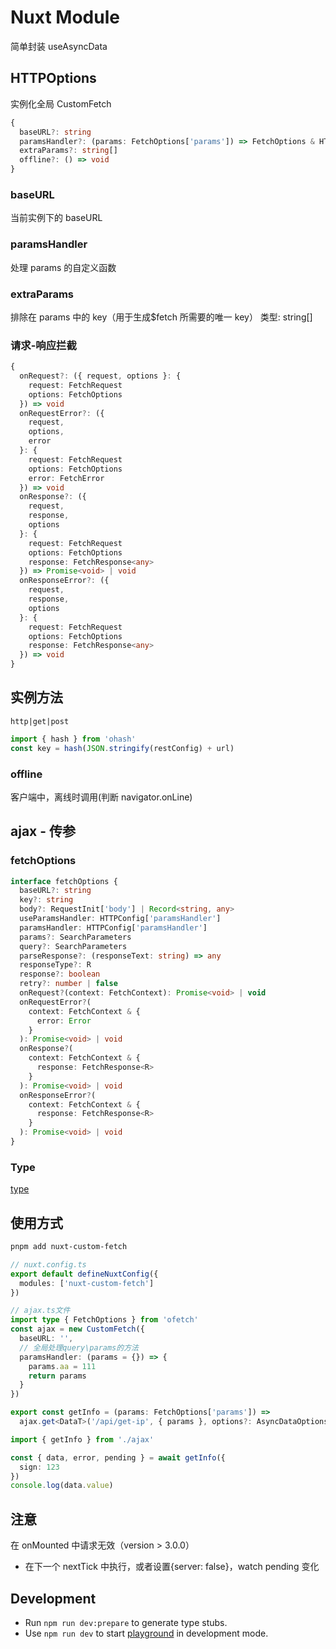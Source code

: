 # Nuxt Module

简单封装 useAsyncData

## HTTPOptions

实例化全局 CustomFetch

```ts
{
  baseURL?: string
  paramsHandler?: (params: FetchOptions['params']) => FetchOptions & HTTPConfig
  extraParams?: string[]
  offline?: () => void
}
```

### baseURL

当前实例下的 baseURL

### paramsHandler

处理 params 的自定义函数

### extraParams

排除在 params 中的 key（用于生成\$fetch 所需要的唯一 key）
类型: string[]

### 请求-响应拦截

```ts
{
  onRequest?: ({ request, options }: {
    request: FetchRequest
    options: FetchOptions
  }) => void
  onRequestError?: ({
    request,
    options,
    error
  }: {
    request: FetchRequest
    options: FetchOptions
    error: FetchError
  }) => void
  onResponse?: ({
    request,
    response,
    options
  }: {
    request: FetchRequest
    options: FetchOptions
    response: FetchResponse<any>
  }) => Promise<void> | void
  onResponseError?: ({
    request,
    response,
    options
  }: {
    request: FetchRequest
    options: FetchOptions
    response: FetchResponse<any>
  }) => void
}
```

## 实例方法

`http|get|post`

```js
import { hash } from 'ohash'
const key = hash(JSON.stringify(restConfig) + url)
```

### offline

客户端中，离线时调用(判断 navigator.onLine)

## ajax - 传参

### fetchOptions

```ts
interface fetchOptions {
  baseURL?: string
  key?: string
  body?: RequestInit['body'] | Record<string, any>
  useParamsHandler: HTTPConfig['paramsHandler']
  paramsHandler: HTTPConfig['paramsHandler']
  params?: SearchParameters
  query?: SearchParameters
  parseResponse?: (responseText: string) => any
  responseType?: R
  response?: boolean
  retry?: number | false
  onRequest?(context: FetchContext): Promise<void> | void
  onRequestError?(
    context: FetchContext & {
      error: Error
    }
  ): Promise<void> | void
  onResponse?(
    context: FetchContext & {
      response: FetchResponse<R>
    }
  ): Promise<void> | void
  onResponseError?(
    context: FetchContext & {
      response: FetchResponse<R>
    }
  ): Promise<void> | void
}
```

### Type

[type](https://nuxt.com/docs/api/composables/use-async-data#type)

## 使用方式

```bash
pnpm add nuxt-custom-fetch
```

```ts
// nuxt.config.ts
export default defineNuxtConfig({
  modules: ['nuxt-custom-fetch']
})

// ajax.ts文件
import type { FetchOptions } from 'ofetch'
const ajax = new CustomFetch({
  baseURL: '',
  // 全局处理query\params的方法
  paramsHandler: (params = {}) => {
    params.aa = 111
    return params
  }
})

export const getInfo = (params: FetchOptions['params']) =>
  ajax.get<DataT>('/api/get-ip', { params }, options?: AsyncDataOptions<DataT>)
```

```ts
import { getInfo } from './ajax'

const { data, error, pending } = await getInfo({
  sign: 123
})
console.log(data.value)
```

## 注意

在 onMounted 中请求无效（version > 3.0.0）

- 在下一个 nextTick 中执行，或者设置{server: false}，watch pending 变化

## Development

- Run `npm run dev:prepare` to generate type stubs.
- Use `npm run dev` to start [playground](./playground) in development mode.
